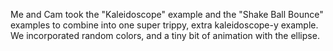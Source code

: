 Me and Cam took the "Kaleidoscope" example and the "Shake Ball Bounce"
examples to combine into one super trippy, extra kaleidoscope-y
example. We incorporated random colors, and a tiny bit of animation 
with the ellipse. 
